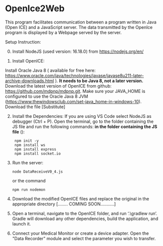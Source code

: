 # OpenIce2Web

This program facilitates communication between a program written in Java (Open ICE) and a JavaScript server.
The data transmitted by the OpenIce program is displayed by a Webpage served by the server.

Setup Instruction:

0. Install NodeJS (used version: 16.18.0) from https://nodejs.org/en/

1. Install OpenICE: 

Install Oracle Java 8 ( available for free here: https://www.oracle.com/java/technologies/javase/javase8u211-later-archive-downloads.html ). **It needs to be Java 8, not a later version.**
Download the latest version of OpenICE from github: https://github.com/mdpnp/mdpnp.git.
Make sure your JAVA_HOME is configured to use the Oracle Java 8 JVM (https://www.thewindowsclub.com/set-java_home-in-windows-10).
Download the file [Substitute]



2. Install the Dependencies:
   If you are using VS Code select NodeJS as debugger (Ctrl + P). Open the terminal, go to the folder containing the JS file and run the following commands: **in the folder containing the JS file** ():
   ```
    npm init -y
    npm install ws 
    npm install express
    npm install socket.io
    ```
3. Run the server:
    ```
    node DataReceiveV0_4.js
    ```
    or the command
    ```
    npm run nodemon
    ```


4. Download the modified OpenICE files and replace the original in the appropriate directory [........ COMING SOON...........]
5. Open a terminal, navigate to the OpenICE folder, and run ‘.\gradlew run’. Gradle will download any other dependencies, build the application, and launch it.
6. Connect your Medical Monitor or create a device adapter. Open the "Data Recorder" module and select the parameter you wish to transfer.



